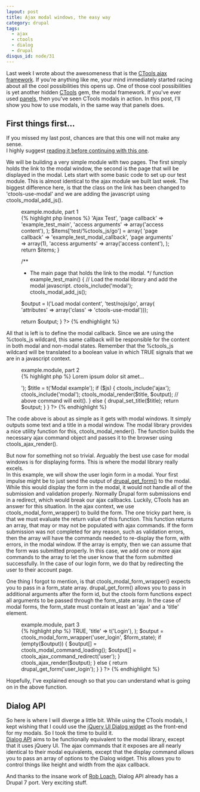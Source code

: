 ```yaml
---
layout: post
title: Ajax modal windows, the easy way
category: drupal
tags:
  - ajax
  - ctools
  - dialog
  - drupal
disqus_id: node/31
---
```


Last week I wrote about the awesomeness that is the 
[CTools ajax framework](/2009/12/ajax-without-javascript).  If you're anything 
like me, your mind immediately started racing about all the cool possibilities 
this opens up.  One of those cool possibilities is yet another hidden 
<a href="http://drupal.org/project/ctools" title="Chaos Tools project page on Drupal.org">CTools</a> 
gem, the modal framework.  If you've ever used 
<a href="http://drupal.org/project/panels" title="Panels project page on Drupal.org">panels</a>, 
then you've seen CTools modals in action.  In this post, I'll show you how to 
use modals, in the same way that panels does.

<!-- break -->

## First things first...

If you missed my last post, chances are that this one will not make any sense.  
I highly suggest <a href="/node/30">reading it before continuing with this one</a>.

We will be building a very simple module with two pages.  The first simply holds
the link to the modal window, the second is the page that will be displayed in 
the modal.  Lets start with some basic code to set up our test module.  This is
almost identical to the ajax module we built last week.  The biggest difference 
here, is that the class on the link has been changed to 'ctools-use-modal' and 
we are adding the javascript using ctools_modal_add_js().

<figure class="expand">
  <figcaption>example.module, part 1</figcaption>
{% highlight php linenos %}
<?php
/**
 * Implementation of hook_menu().
 */
function example_menu() {  
  $items = array();
  $items['test'] = array(
    'title' => 'Ajax Test',
    'page callback' => 'example_test_main',
    'access arguments' => array('access content'),
  );
  $items['test/%ctools_js/go'] = array(
    'page callback' => 'example_test_modal_callback',
    'page arguments' => array(1),
    'access arguments' => array('access content'),
  );
  return $items;
}

/**
 * The main page that holds the link to the modal.
 */
function example_test_main() {
  // Load the modal library and add the modal javascript.
  ctools_include('modal');
  ctools_modal_add_js();

  $output = l('Load modal content', 'test/nojs/go', array(
    'attributes' => array('class' => 'ctools-use-modal')));

  return $output;
}
?>
{% endhighlight %}
</figure>

All that is left is to define the modal callback.  Since we are using the 
%ctools_js wildcard, this same callback will be responsible for the content in 
both modal and non-modal states.  Remember that the %ctools_js wildcard will be 
translated to a boolean value in which TRUE signals that we are in a javascript 
context.

<figure class="expand">
  <figcaption>example.module, part 2</figcaption>
{% highlight php %}
<?php
function example_test_modal_callback($js = FALSE) {
  $output = t('<p>Lorem ipsum dolor sit amet...</p>');
  $title = t('Modal example');
  if ($js) {
    ctools_include('ajax');
    ctools_include('modal');
    ctools_modal_render($title, $output);
    // above command will exit().
  }
  else {
    drupal_set_title($title);
    return $output;
  }
}
?>
{% endhighlight %}
</figure>

The code above is about as simple as it gets with modal windows.  It simply 
outputs some text and a title in a modal window.  The modal library provides a 
nice utility function for this, ctools_modal_render().  The function builds the 
necessary ajax command object and passes it to the browser using ctools_ajax_render().

But now for something not so trivial.  Arguably the best use case for modal 
windows is for displaying forms.  This is where the modal library really excels.  
In this example, we will show the user login form in a modal.  Your first 
impulse might be to just send the output of 
<a href="http://api.drupal.org/api/function/drupal_get_form/6" title="drupal_get_form() on api.drupal.org">drupal_get_form()</a> 
to the modal.  While this would display the form in the modal, it would not 
handle all of the submission and validation properly.  Normally Drupal form 
submissions end in a redirect, which would break our ajax callbacks.  Luckily, 
CTools has an answer for this situation.  In the ajax context, we use 
ctools_modal_form_wrapper() to build the form.  The one tricky part here, is 
that we must evaluate the return value of this function.  This function returns 
an array, that may or may not be populated with ajax commands.  If the form 
submission was not completed for any reason, such as validation errors, then the 
array will have the commands needed to re-display the form, with errors, in the 
modal window.  If the array is empty, then we can assume that the form was 
submitted properly.  In this case, we add one or more ajax commands to the array 
to let the user know that the form submitted successfully.  In the case of our 
login form, we do that by redirecting the user to their account page.

One thing I forgot to mention, is that ctools_modal_form_wrapper() expects you 
to pass in a form_state array.  drupal_get_form() allows you to pass in 
additional arguments after the form id, but the ctools form functions expect all 
arguments to be passed through the form_state array.  In the case of modal 
forms, the form_state must contain at least an 'ajax' and a 'title' element.

<figure class="expand">
  <figcaption>example.module, part 3</figcaption>
{% highlight php %}
<?php
function example_test_modal_callback($js = FALSE) {
  if ($js) {
    ctools_include('ajax');
    ctools_include('modal');
    $form_state = array(
      'ajax' => TRUE,
      'title' => t('Login'),
    );
    $output = ctools_modal_form_wrapper('user_login', $form_state);
    if (empty($output)) {
      $output[] = ctools_modal_command_loading();
      $output[] = ctools_ajax_command_redirect('user');
    }
    ctools_ajax_render($output);
  }
  else {
    return drupal_get_form('user_login');
  }
}
?>
{% endhighlight %}
</figure>

Hopefully, I've explained enough so that you can understand what is going on in 
the above function.

## Dialog API

So here is where I will diverge a little bit.  While using the CTools modals, I 
kept wishing that I could use the 
<a href="http://jqueryui.com/demos/dialog/">jQuery UI Dialog widget</a> 
as the front-end for my modals.  So I took the time to build it.  
<a href="http://drupal.org/project/dialog" title="Dialog API project page on Drupal.org">Dialog API</a> 
aims to be functionally equivalent to the modal library, except that it uses 
jQuery UI.  The ajax commands that it exposes are all nearly identical to their 
modal equivalents, except that the display command allows you to pass an array 
of options to the Dialog widget.  This allows you to control things like height 
and width from the ajax callback.

And thanks to the insane work of <a href="http://robloach.net/" title="Does this guy ever sleep?">Rob Loach</a>, 
Dialog API already has a Drupal 7 port.  Very exciting stuff.
